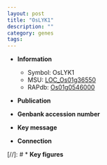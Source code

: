 ```yaml
---
layout: post
title: "OsLYK1"
description: ""
category: genes
tags: 
---
```


* **Information**  
    + Symbol: OsLYK1  
    + MSU: [LOC_Os01g36550](http://rice.uga.edu/cgi-bin/ORF_infopage.cgi?orf=LOC_Os01g36550)  
    + RAPdb: [Os01g0546000](http://rapdb.dna.affrc.go.jp/viewer/gbrowse_details/irgsp1?name=Os01g0546000)  

* **Publication**  

* **Genbank accession number**  

* **Key message**  

* **Connection**  

[//]: # * **Key figures**  


